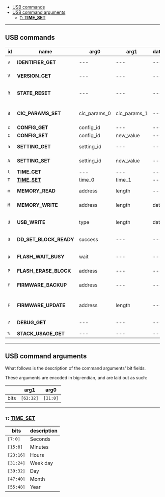 - [USB commands](#usb-commands)
- [USB command arguments](#usb-command-arguments)
  - [`T`: **TIME_SET**](#t-time_set)

---

## USB commands

| id  | name                   | arg0         | arg1         | data | response         | description                                                   |
| --- | ---------------------- | ------------ | ------------ | ---- | ---------------- | ------------------------------------------------------------- |
| `v` | **IDENTIFIER_GET**     | ---          | ---          | ---  | identifier       | Get flashcart identifier `SCv2`                               |
| `V` | **VERSION_GET**        | ---          | ---          | ---  | version          | Get flashcart firmware version                                |
| `R` | **STATE_RESET**        | ---          | ---          | ---  | ---              | Reset flashcart state (CIC params and config options)         |
| `B` | **CIC_PARAMS_SET**     | cic_params_0 | cic_params_1 | ---  | ---              | Set CIC emulation parameters (disable/seed/checksum)          |
| `c` | **CONFIG_GET**         | config_id    | ---          | ---  | current_value    | Get config option                                             |
| `C` | **CONFIG_SET**         | config_id    | new_value    | ---  | ---              | Set config option                                             |
| `a` | **SETTING_GET**        | setting_id   | ---          | ---  | current_value    | Get persistent setting option                                 |
| `A` | **SETTING_SET**        | setting_id   | new_value    | ---  | ---              | Set persistent setting option                                 |
| `t` | **TIME_GET**           | ---          | ---          | ---  | time             | Get current RTC value                                         |
| `T` | [**TIME_SET**](#t-time_set)           | time_0       | time_1       | ---  | ---              | Set new RTC value                                             |
| `m` | **MEMORY_READ**        | address      | length       | ---  | data             | Read data from specified memory address                       |
| `M` | **MEMORY_WRITE**       | address      | length       | data | ---              | Write data to specified memory address                        |
| `U` | **USB_WRITE**          | type         | length       | data | N/A              | Send data to be received by app running on N64 (no response!) |
| `D` | **DD_SET_BLOCK_READY** | success      | ---          | ---  | ---              | Notify flashcart about 64DD block readiness                   |
| `p` | **FLASH_WAIT_BUSY**    | wait         | ---          | ---  | erase_block_size | Wait until flash ready / Get flash block erase size           |
| `P` | **FLASH_ERASE_BLOCK**  | address      | ---          | ---  | ---              | Start flash block erase                                       |
| `f` | **FIRMWARE_BACKUP**    | address      | ---          | ---  | status/length    | Backup firmware to specified memory address                   |
| `F` | **FIRMWARE_UPDATE**    | address      | length       | ---  | status           | Update firmware from specified memory address                 |
| `?` | **DEBUG_GET**          | ---          | ---          | ---  | debug_data       | Get internal FPGA debug info                                  |
| `%` | **STACK_USAGE_GET**    | ---          | ---          | ---  | stack_usage      | Get per task stack usage                                      |

---

## USB command arguments

What follows is the description of the command arguments' bit fields.

These arguments are encoded in big-endian, and are laid out as such:

| | arg1 | arg0 |
| --- | --- | --- |
| bits | `[63:32]` | `[31:0]` |

---

### `T`: [**TIME_SET**](https://github.com/Polprzewodnikowy/SummerCart64/blob/f8cb1b20bdc7b7cebbf1c50f7901213b0f705a72/sw/controller/src/cfg.c#L417)

| bits | description |
| ---  | --- |
| `[7:0]` | Seconds |
| `[15:8]` | Minutes |
| `[23:16]` | Hours |
| `[31:24]` | Week day |
| `[39:32]` | Day |
| `[47:40]` | Month |
| `[55:48]` | Year |
